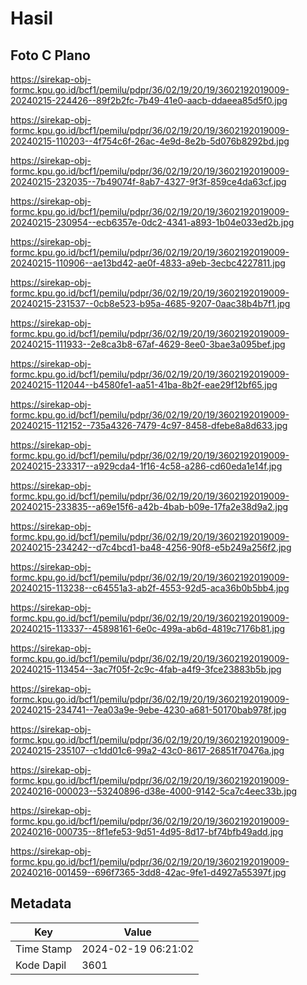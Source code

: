 # Hasil

## Foto C Plano

https://sirekap-obj-formc.kpu.go.id/bcf1/pemilu/pdpr/36/02/19/20/19/3602192019009-20240215-224426--89f2b2fc-7b49-41e0-aacb-ddaeea85d5f0.jpg

https://sirekap-obj-formc.kpu.go.id/bcf1/pemilu/pdpr/36/02/19/20/19/3602192019009-20240215-110203--4f754c6f-26ac-4e9d-8e2b-5d076b8292bd.jpg

https://sirekap-obj-formc.kpu.go.id/bcf1/pemilu/pdpr/36/02/19/20/19/3602192019009-20240215-232035--7b49074f-8ab7-4327-9f3f-859ce4da63cf.jpg

https://sirekap-obj-formc.kpu.go.id/bcf1/pemilu/pdpr/36/02/19/20/19/3602192019009-20240215-230954--ecb6357e-0dc2-4341-a893-1b04e033ed2b.jpg

https://sirekap-obj-formc.kpu.go.id/bcf1/pemilu/pdpr/36/02/19/20/19/3602192019009-20240215-110906--ae13bd42-ae0f-4833-a9eb-3ecbc4227811.jpg

https://sirekap-obj-formc.kpu.go.id/bcf1/pemilu/pdpr/36/02/19/20/19/3602192019009-20240215-231537--0cb8e523-b95a-4685-9207-0aac38b4b7f1.jpg

https://sirekap-obj-formc.kpu.go.id/bcf1/pemilu/pdpr/36/02/19/20/19/3602192019009-20240215-111933--2e8ca3b8-67af-4629-8ee0-3bae3a095bef.jpg

https://sirekap-obj-formc.kpu.go.id/bcf1/pemilu/pdpr/36/02/19/20/19/3602192019009-20240215-112044--b4580fe1-aa51-41ba-8b2f-eae29f12bf65.jpg

https://sirekap-obj-formc.kpu.go.id/bcf1/pemilu/pdpr/36/02/19/20/19/3602192019009-20240215-112152--735a4326-7479-4c97-8458-dfebe8a8d633.jpg

https://sirekap-obj-formc.kpu.go.id/bcf1/pemilu/pdpr/36/02/19/20/19/3602192019009-20240215-233317--a929cda4-1f16-4c58-a286-cd60eda1e14f.jpg

https://sirekap-obj-formc.kpu.go.id/bcf1/pemilu/pdpr/36/02/19/20/19/3602192019009-20240215-233835--a69e15f6-a42b-4bab-b09e-17fa2e38d9a2.jpg

https://sirekap-obj-formc.kpu.go.id/bcf1/pemilu/pdpr/36/02/19/20/19/3602192019009-20240215-234242--d7c4bcd1-ba48-4256-90f8-e5b249a256f2.jpg

https://sirekap-obj-formc.kpu.go.id/bcf1/pemilu/pdpr/36/02/19/20/19/3602192019009-20240215-113238--c64551a3-ab2f-4553-92d5-aca36b0b5bb4.jpg

https://sirekap-obj-formc.kpu.go.id/bcf1/pemilu/pdpr/36/02/19/20/19/3602192019009-20240215-113337--45898161-6e0c-499a-ab6d-4819c7176b81.jpg

https://sirekap-obj-formc.kpu.go.id/bcf1/pemilu/pdpr/36/02/19/20/19/3602192019009-20240215-113454--3ac7f05f-2c9c-4fab-a4f9-3fce23883b5b.jpg

https://sirekap-obj-formc.kpu.go.id/bcf1/pemilu/pdpr/36/02/19/20/19/3602192019009-20240215-234741--7ea03a9e-9ebe-4230-a681-50170bab978f.jpg

https://sirekap-obj-formc.kpu.go.id/bcf1/pemilu/pdpr/36/02/19/20/19/3602192019009-20240215-235107--c1dd01c6-99a2-43c0-8617-26851f70476a.jpg

https://sirekap-obj-formc.kpu.go.id/bcf1/pemilu/pdpr/36/02/19/20/19/3602192019009-20240216-000023--53240896-d38e-4000-9142-5ca7c4eec33b.jpg

https://sirekap-obj-formc.kpu.go.id/bcf1/pemilu/pdpr/36/02/19/20/19/3602192019009-20240216-000735--8f1efe53-9d51-4d95-8d17-bf74bfb49add.jpg

https://sirekap-obj-formc.kpu.go.id/bcf1/pemilu/pdpr/36/02/19/20/19/3602192019009-20240216-001459--696f7365-3dd8-42ac-9fe1-d4927a55397f.jpg


## Metadata

| Key        | Value               |
| ---------- | ------------------- |
| Time Stamp | 2024-02-19 06:21:02 |
| Kode Dapil | 3601                |



